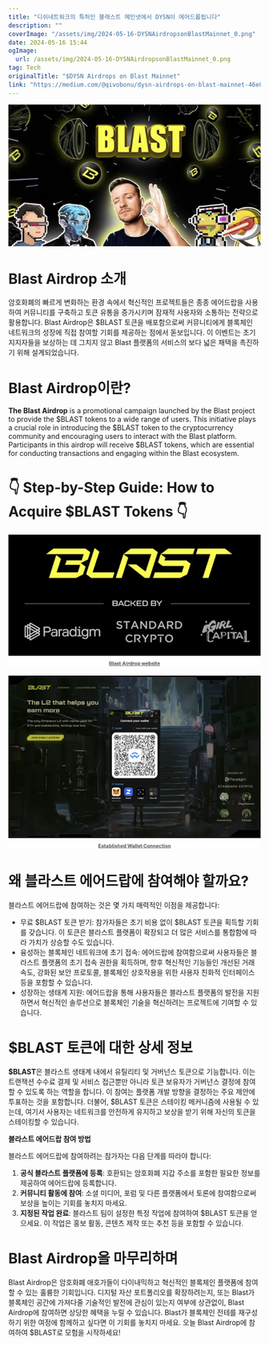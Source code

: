 ```yaml
---
title: "디쉬네트워크의 특허인 블래스트 메인넷에서 DYSN이 에어드롭됩니다"
description: ""
coverImage: "/assets/img/2024-05-16-DYSNAirdropsonBlastMainnet_0.png"
date: 2024-05-16 15:44
ogImage: 
  url: /assets/img/2024-05-16-DYSNAirdropsonBlastMainnet_0.png
tag: Tech
originalTitle: "$DYSN Airdrops on Blast Mainnet"
link: "https://medium.com/@qivobonu/dysn-airdrops-on-blast-mainnet-46e8c79a79b0"
---
```




![Blast Airdrop](/assets/img/2024-05-16-DYSNAirdropsonBlastMainnet_0.png)

# Blast Airdrop 소개

암호화폐의 빠르게 변화하는 환경 속에서 혁신적인 프로젝트들은 종종 에어드랍을 사용하여 커뮤니티를 구축하고 토큰 유통을 증가시키며 잠재적 사용자와 소통하는 전략으로 활용합니다. Blast Airdrop은 $BLAST 토큰을 배포함으로써 커뮤니티에게 블록체인 네트워크의 성장에 직접 참여할 기회를 제공하는 점에서 돋보입니다. 이 이벤트는 초기 지지자들을 보상하는 데 그치지 않고 Blast 플랫폼의 서비스의 보다 넓은 채택을 촉진하기 위해 설계되었습니다.

# Blast Airdrop이란?


<div class="content-ad"></div>

**The Blast Airdrop** is a promotional campaign launched by the Blast project to provide the $BLAST tokens to a wide range of users. This initiative plays a crucial role in introducing the $BLAST token to the cryptocurrency community and encouraging users to interact with the Blast platform. Participants in this airdrop will receive $BLAST tokens, which are essential for conducting transactions and engaging within the Blast ecosystem.

# 👇 Step-by-Step Guide: How to Acquire $BLAST Tokens 👇

![Step 1:](/assets/img/2024-05-16-DYSNAirdropsonBlastMainnet_1.png)

![Step 2:](/assets/img/2024-05-16-DYSNAirdropsonBlastMainnet_2.png)

<div class="content-ad"></div>

# 왜 블라스트 에어드랍에 참여해야 할까요?

블라스트 에어드랍에 참여하는 것은 몇 가지 매력적인 이점을 제공합니다:

- 무료 $BLAST 토큰 받기: 참가자들은 초기 비용 없이 $BLAST 토큰을 획득할 기회를 갖습니다. 이 토큰은 블라스트 플랫폼이 확장되고 더 많은 서비스를 통합함에 따라 가치가 상승할 수도 있습니다.
- 융성하는 블록체인 네트워크에 초기 접속: 에어드랍에 참여함으로써 사용자들은 블라스트 플랫폼의 초기 접속 권한을 획득하며, 향후 혁신적인 기능들인 개선된 거래 속도, 강화된 보안 프로토콜, 블록체인 상호작용을 위한 사용자 친화적 인터페이스 등을 포함할 수 있습니다.
- 성장하는 생태계 지원: 에어드랍을 통해 사용자들은 블라스트 플랫폼의 발전을 지원하면서 혁신적인 솔루션으로 블록체인 기술을 혁신하려는 프로젝트에 기여할 수 있습니다.

# $BLAST 토큰에 대한 상세 정보

<div class="content-ad"></div>

**$BLAST**은 블라스트 생태계 내에서 유틸리티 및 거버넌스 토큰으로 기능합니다. 이는 트랜잭션 수수료 결제 및 서비스 접근뿐만 아니라 토큰 보유자가 거버넌스 결정에 참여할 수 있도록 하는 역할을 합니다. 이 참여는 플랫폼 개발 방향을 결정하는 주요 제안에 투표하는 것을 포함합니다. 더불어, $BLAST 토큰은 스테이킹 메커니즘에 사용될 수 있는데, 여기서 사용자는 네트워크를 안전하게 유지하고 보상을 받기 위해 자신의 토큰을 스테이킹할 수 있습니다.

**블라스트 에어드랍 참여 방법**

블라스트 에어드랍에 참여하려는 참가자는 다음 단계를 따라야 합니다:
1. **공식 블라스트 플랫폼에 등록**: 호환되는 암호화폐 지갑 주소를 포함한 필요한 정보를 제공하여 에어드랍에 등록합니다.
2. **커뮤니티 활동에 참여**: 소셜 미디어, 포럼 및 다른 플랫폼에서 토론에 참여함으로써 보상을 높이는 기회를 놓치지 마세요.
3. **지정된 작업 완료**: 블라스트 팀이 설정한 특정 작업에 참여하여 $BLAST 토큰을 얻으세요. 이 작업은 홍보 활동, 콘텐츠 제작 또는 추천 등을 포함할 수 있습니다.

<div class="content-ad"></div>

# Blast Airdrop을 마무리하며

Blast Airdrop은 암호화폐 애호가들이 다이내믹하고 혁신적인 블록체인 플랫폼에 참여할 수 있는 훌륭한 기회입니다. 디지털 자산 포트폴리오를 확장하려는지, 또는 Blast가 블록체인 공간에 가져다줄 기술적인 발전에 관심이 있는지 여부에 상관없이, Blast Airdrop에 참여하면 상당한 혜택을 누릴 수 있습니다. Blast가 블록체인 전테를 재구성하기 위한 여정에 함께하고 싶다면 이 기회를 놓치지 마세요. 오늘 Blast Airdrop에 참여하여 $BLAST로 모험을 시작하세요!